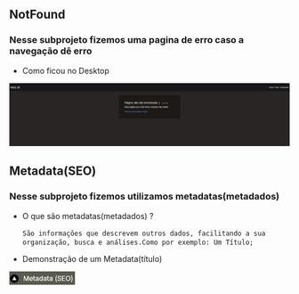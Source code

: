 

## NotFound
### Nesse subprojeto fizemos uma pagina de erro caso a navegação dê erro

* Como ficou no Desktop

<img src="./NotFound.png" />


## Metadata(SEO)
### Nesse subprojeto fizemos utilizamos metadatas(metadados)

* O que são metadatas(metadados) ?
      
      São informações que descrevem outros dados, facilitando a sua organização, busca e análises.Como por exemplo: Um Título;

* Demonstração de um Metadata(título)

<img src="./metadata.png" />  
